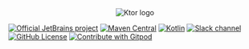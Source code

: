 <div align="center" dir="auto">
  <themed-picture data-catalyst-inline="true" data-catalyst=""><picture>
    <img alt="Ktor logo" src="https://drive.google.com/file/d/1RoUlfTFKIiu8IINLhERm1kIsU32s-FvQ/view?usp=drive_link" style="visibility:visible;max-width:100%;">
  </picture></themed-picture>
</div>
<p dir="auto"><a href="https://confluence.jetbrains.com/display/ALL/JetBrains+on+GitHub" rel="nofollow"><img src="https://camo.githubusercontent.com/1c0c0252ba920d6cc814633ecba4ed6565e277ed2fd175cbdd8061342b99c4bc/687474703a2f2f6a622e67672f6261646765732f6f6666696369616c2e737667" alt="Official JetBrains project" data-canonical-src="http://jb.gg/badges/official.svg" style="max-width: 100%;"></a>
<a href="https://mvnrepository.com/artifact/io.ktor" rel="nofollow"><img src="https://camo.githubusercontent.com/a6921eee7e704ddfecbedf6788ce4125555206ae55d2e388530854bb9ef74ada/68747470733a2f2f696d672e736869656c64732e696f2f6d6176656e2d63656e7472616c2f762f696f2e6b746f722f6b746f72" alt="Maven Central" data-canonical-src="https://img.shields.io/maven-central/v/io.ktor/ktor" style="max-width: 100%;"></a>
<a href="http://kotlinlang.org" rel="nofollow"><img src="https://camo.githubusercontent.com/fd41929387acecfa1a9676ed10e9fffcb1cc8e17d19756ae958b470e564f4824/68747470733a2f2f696d672e736869656c64732e696f2f62616467652f6b6f746c696e2d312e382e32322d626c75652e7376673f6c6f676f3d6b6f746c696e" alt="Kotlin" data-canonical-src="https://img.shields.io/badge/kotlin-1.8.22-blue.svg?logo=kotlin" style="max-width: 100%;"></a>
<a href="https://kotlinlang.slack.com/messages/ktor/" rel="nofollow"><img src="https://camo.githubusercontent.com/172e6fe8e707cdf14e310238fdb982af2e7e1496f89eaef29643380251a1e6f7/68747470733a2f2f696d672e736869656c64732e696f2f62616467652f636861742d736c61636b2d677265656e2e7376673f6c6f676f3d736c61636b" alt="Slack channel" data-canonical-src="https://img.shields.io/badge/chat-slack-green.svg?logo=slack" style="max-width: 100%;"></a>
<a href="http://www.apache.org/licenses/LICENSE-2.0" rel="nofollow"><img src="https://camo.githubusercontent.com/b66caf0ac6870e64c7259ca6457b26329455134b30ffa276b963349176bfdd9d/68747470733a2f2f696d672e736869656c64732e696f2f62616467652f6c6963656e73652d4170616368652532304c6963656e7365253230322e302d626c75652e7376673f7374796c653d666c6174" alt="GitHub License" data-canonical-src="https://img.shields.io/badge/license-Apache%20License%202.0-blue.svg?style=flat" style="max-width: 100%;"></a>
<a href="https://gitpod.io/#https://github.com/ktorio/ktor" rel="nofollow"><img src="https://camo.githubusercontent.com/0d7732e52b61dbd3b8c3e8957089071d3806b2094e698ac3d7505dc628ac69b7/68747470733a2f2f696d672e736869656c64732e696f2f62616467652f436f6e74726962757465253230776974682d476974706f642d3930386138353f6c6f676f3d676974706f64" alt="Contribute with Gitpod" data-canonical-src="https://img.shields.io/badge/Contribute%20with-Gitpod-908a85?logo=gitpod" style="max-width: 100%;"></a></p>